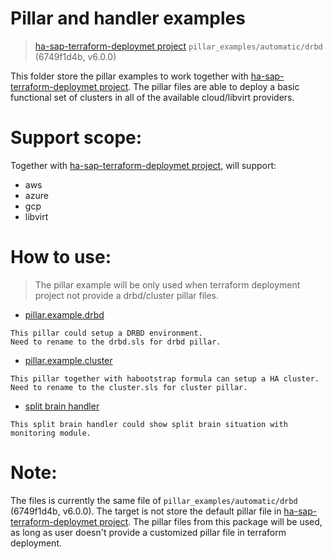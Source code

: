 # Pillar and handler examples
> [ha-sap-terraform-deploymet project](https://github.com/SUSE/ha-sap-terraform-deployments) `pillar_examples/automatic/drbd` (6749f1d4b, v6.0.0)

This folder store the pillar examples to work together with [ha-sap-terraform-deploymet project](https://github.com/SUSE/ha-sap-terraform-deployments). The pillar files are able to deploy a basic functional set of clusters in all of the available cloud/libvirt providers.


# Support scope:
Together with [ha-sap-terraform-deploymet project](https://github.com/SUSE/ha-sap-terraform-deployments), will support:
- aws
- azure
- gcp
- libvirt


# How to use:
> The pillar example will be only used when terraform deployment project not provide a drbd/cluster pillar files.
- [pillar.example.drbd](./pillar.example.drbd)
```
This pillar could setup a DRBD environment.
Need to rename to the drbd.sls for drbd pillar.
```
- [pillar.example.cluster](./pillar.example.cluster)
```
This pillar together with habootstrap formula can setup a HA cluster.
Need to rename to the cluster.sls for cluster pillar.
```
- [split brain handler](./notify-split-brain-haclusterexporter-suse-metric.sh)
```
This split brain handler could show split brain situation with monitoring module.
```


# Note:
The files is currently the same file of `pillar_examples/automatic/drbd` (6749f1d4b, v6.0.0). The target is not store the default pillar file in [ha-sap-terraform-deploymet project](https://github.com/SUSE/ha-sap-terraform-deployments). The pillar files from this package will be used, as long as user doesn't provide a customized pillar file in terraform deployment.

